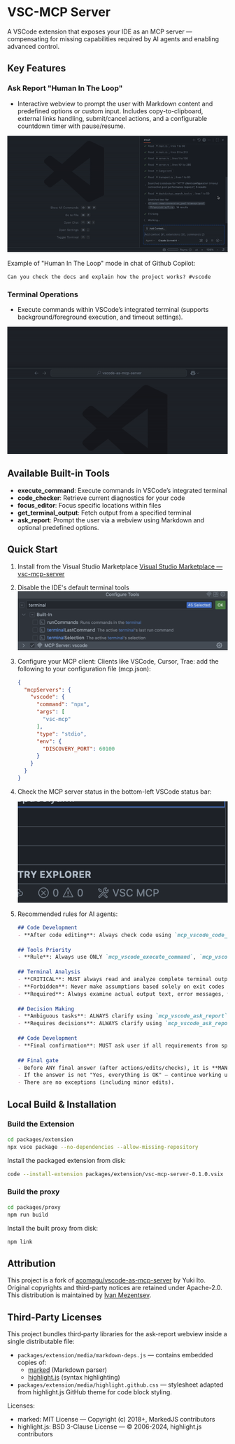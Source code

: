 # VSC-MCP Server

A VSCode extension that exposes your IDE as an MCP server — compensating for missing capabilities required by AI agents and enabling advanced control.

## Key Features

### Ask Report "Human In The Loop"

- Interactive webview to prompt the user with Markdown content and predefined options or custom input. Includes copy-to-clipboard, external links handling, submit/cancel actions, and a configurable countdown timer with pause/resume.

![AskReport](docs/demo_AskReport.gif)

Example of "Human In The Loop" mode in chat of Github Copilot:

```text
Can you check the docs and explain how the project works? #vscode
```

### Terminal Operations

- Execute commands within VSCode’s integrated terminal (supports background/foreground execution, and timeout settings).

![InputBox](docs/demo_InputBox.gif)

## Available Built-in Tools

- **execute_command**: Execute commands in VSCode’s integrated terminal
- **code_checker**: Retrieve current diagnostics for your code
- **focus_editor**: Focus specific locations within files
- **get_terminal_output**: Fetch output from a specified terminal
- **ask_report**: Prompt the user via a webview using Markdown and optional predefined options.

## Quick Start

1. Install from the Visual Studio Marketplace
  [Visual Studio Marketplace — vsc-mcp-server](https://marketplace.visualstudio.com/items?itemName=ivan-mezentsev.vsc-mcp-server)
2. Disable the IDE's default terminal tools
  ![IDE tools configuration](docs/tools_setup.png)
3. Configure your MCP client:
  Clients like VSCode, Cursor, Trae: add the following to your configuration file (mcp.json):

    ```json
    {
      "mcpServers": {
        "vscode": {
          "command": "npx",
          "args": [
            "vsc-mcp"
          ],
          "type": "stdio",
          "env": {
            "DISCOVERY_PORT": 60100
          }
        }
      }
    }
    ```

4. Check the MCP server status in the bottom-left VSCode status bar:

    ![Server status indicator](docs/status_on.png)
5. Recommended rules for AI agents:

    ```markdown
    ## Code Development
    - **After code editing**: Always check code using `mcp_vscode_code_checker` tool

    ## Tools Priority
    - **Rule**: Always use ONLY `mcp_vscode_execute_command`, `mcp_vscode_get_terminal_output` instead of any other command line tool to perform tasks

    ## Terminal Analysis
    - **CRITICAL**: MUST always read and analyze complete terminal output, not just exit code
    - **Forbidden**: Never make assumptions based solely on exit codes
    - **Required**: Always examine actual output text, error messages, warnings, and any other information displayed before providing response or next steps

    ## Decision Making
    - **Ambiguous tasks**: ALWAYS clarify using `mcp_vscode_ask_report` tool
    - **Requires decisions**: ALWAYS clarify using `mcp_vscode_ask_report` tool

    ## Code Development
    - **Final confirmation**: MUST ask user if all requirements from specification are completed using `mcp_vscode_ask_report` tool with work report

    ## Final gate
    - Before ANY final answer (after actions/edits/checks), it is **MANDATORY** to call `mcp_vscode_ask_report` with a report on the work done and the option ["Yes, everything is OK"].
    - If the answer is not "Yes, everything is OK" — continue working until the comments are resolved and repeat every time `mcp_vscode_ask_report`.
    - There are no exceptions (including minor edits).
    ```

## Local Build & Installation

### Build the Extension

```bash
cd packages/extension
npx vsce package --no-dependencies --allow-missing-repository
```

Install the packaged extension from disk:

```bash
code --install-extension packages/extension/vsc-mcp-server-0.1.0.vsix
```

### Build the proxy

```bash
cd packages/proxy
npm run build
```

Install the built proxy from disk:

```bash
npm link
```

## Attribution

This project is a fork of [acomagu/vscode-as-mcp-server](https://github.com/acomagu/vscode-as-mcp-server) by Yuki Ito. Original copyrights and third-party notices are retained under Apache-2.0. This distribution is maintained by [Ivan Mezentsev](https://github.com/ivan-mezentsev).

## Third-Party Licenses

This project bundles third‑party libraries for the ask-report webview inside a single distributable file:

- `packages/extension/media/markdown-deps.js` — contains embedded copies of:
  - [marked](https://github.com/markedjs/marked) (Markdown parser)
  - [highlight.js](https://github.com/highlightjs/highlight.js) (syntax highlighting)
- `packages/extension/media/highlight.github.css` — stylesheet adapted from highlight.js GitHub theme for code block styling.

Licenses:

- marked: MIT License — Copyright (c) 2018+, MarkedJS contributors
- highlight.js: BSD 3-Clause License — © 2006-2024, highlight.js contributors

